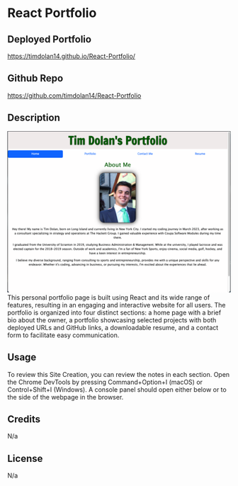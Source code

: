# React Portfolio

## Deployed Portfolio
https://timdolan14.github.io/React-Portfolio/

## Github Repo
https://github.com/timdolan14/React-Portfolio

## Description 
![SC](./src/photos/SC.png)
This personal portfolio page is built using React and its wide range of features, resulting in an engaging and interactive website for all users. The portfolio is organized into four distinct sections: a home page with a brief bio about the owner, a portfolio showcasing selected projects with both deployed URLs and GitHub links, a downloadable resume, and a contact form to facilitate easy communication. 

## Usage 
To review this Site Creation, you can review the notes in each section. Open the Chrome DevTools by pressing Command+Option+I (macOS) or Control+Shift+I (Windows). A console panel should open either below or to the side of the webpage in the browser.

## Credits
N/a

## License
N/a